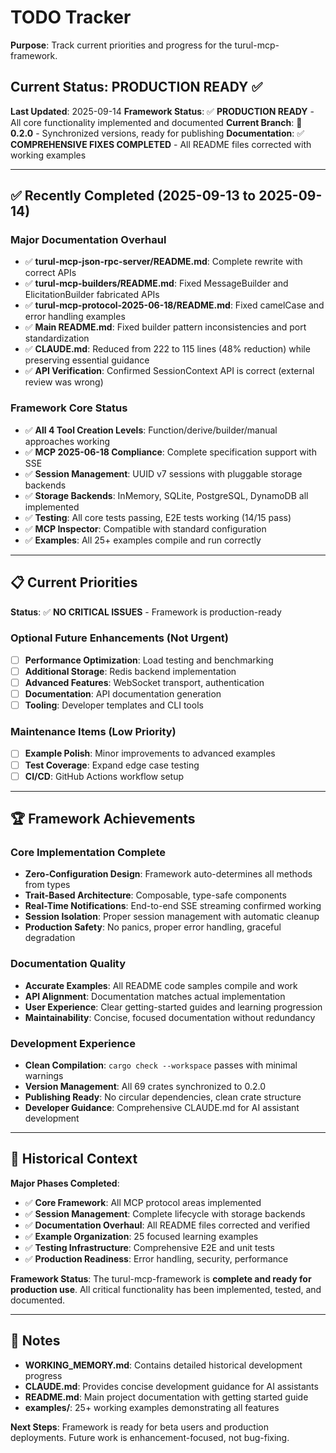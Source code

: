 # TODO Tracker

**Purpose**: Track current priorities and progress for the turul-mcp-framework.

## Current Status: PRODUCTION READY ✅

**Last Updated**: 2025-09-14
**Framework Status**: ✅ **PRODUCTION READY** - All core functionality implemented and documented
**Current Branch**: 🚀 **0.2.0** - Synchronized versions, ready for publishing
**Documentation**: ✅ **COMPREHENSIVE FIXES COMPLETED** - All README files corrected with working examples

---

## ✅ Recently Completed (2025-09-13 to 2025-09-14)

### **Major Documentation Overhaul**
- ✅ **turul-mcp-json-rpc-server/README.md**: Complete rewrite with correct APIs
- ✅ **turul-mcp-builders/README.md**: Fixed MessageBuilder and ElicitationBuilder fabricated APIs
- ✅ **turul-mcp-protocol-2025-06-18/README.md**: Fixed camelCase and error handling examples
- ✅ **Main README.md**: Fixed builder pattern inconsistencies and port standardization
- ✅ **CLAUDE.md**: Reduced from 222 to 115 lines (48% reduction) while preserving essential guidance
- ✅ **API Verification**: Confirmed SessionContext API is correct (external review was wrong)

### **Framework Core Status**
- ✅ **All 4 Tool Creation Levels**: Function/derive/builder/manual approaches working
- ✅ **MCP 2025-06-18 Compliance**: Complete specification support with SSE
- ✅ **Session Management**: UUID v7 sessions with pluggable storage backends
- ✅ **Storage Backends**: InMemory, SQLite, PostgreSQL, DynamoDB all implemented
- ✅ **Testing**: All core tests passing, E2E tests working (14/15 pass)
- ✅ **MCP Inspector**: Compatible with standard configuration
- ✅ **Examples**: All 25+ examples compile and run correctly

---

## 📋 Current Priorities

**Status**: ✅ **NO CRITICAL ISSUES** - Framework is production-ready

### Optional Future Enhancements (Not Urgent)
- [ ] **Performance Optimization**: Load testing and benchmarking
- [ ] **Additional Storage**: Redis backend implementation
- [ ] **Advanced Features**: WebSocket transport, authentication
- [ ] **Documentation**: API documentation generation
- [ ] **Tooling**: Developer templates and CLI tools

### Maintenance Items (Low Priority)
- [ ] **Example Polish**: Minor improvements to advanced examples
- [ ] **Test Coverage**: Expand edge case testing
- [ ] **CI/CD**: GitHub Actions workflow setup

---

## 🏆 Framework Achievements

### **Core Implementation Complete**
- **Zero-Configuration Design**: Framework auto-determines all methods from types
- **Trait-Based Architecture**: Composable, type-safe components
- **Real-Time Notifications**: End-to-end SSE streaming confirmed working
- **Session Isolation**: Proper session management with automatic cleanup
- **Production Safety**: No panics, proper error handling, graceful degradation

### **Documentation Quality**
- **Accurate Examples**: All README code samples compile and work
- **API Alignment**: Documentation matches actual implementation
- **User Experience**: Clear getting-started guides and learning progression
- **Maintainability**: Concise, focused documentation without redundancy

### **Development Experience**
- **Clean Compilation**: `cargo check --workspace` passes with minimal warnings
- **Version Management**: All 69 crates synchronized to 0.2.0
- **Publishing Ready**: No circular dependencies, clean crate structure
- **Developer Guidance**: Comprehensive CLAUDE.md for AI assistant development

---

## 🔄 Historical Context

**Major Phases Completed**:
- ✅ **Core Framework**: All MCP protocol areas implemented
- ✅ **Session Management**: Complete lifecycle with storage backends
- ✅ **Documentation Overhaul**: All README files corrected and verified
- ✅ **Example Organization**: 25 focused learning examples
- ✅ **Testing Infrastructure**: Comprehensive E2E and unit tests
- ✅ **Production Readiness**: Error handling, security, performance

**Framework Status**: The turul-mcp-framework is **complete and ready for production use**. All critical functionality has been implemented, tested, and documented.

---

## 📝 Notes

- **WORKING_MEMORY.md**: Contains detailed historical development progress
- **CLAUDE.md**: Provides concise development guidance for AI assistants
- **README.md**: Main project documentation with getting started guide
- **examples/**: 25+ working examples demonstrating all features

**Next Steps**: Framework is ready for beta users and production deployments. Future work is enhancement-focused, not bug-fixing.